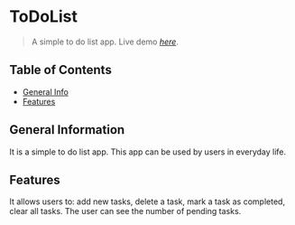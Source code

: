 # ToDoList
> A simple to do list app.
> Live demo [_here_](https://codecrafter8.github.io/ToDoList/). 

## Table of Contents
* [General Info](#general-information)
* [Features](#features)


## General Information
It is a simple to do list app. This app can be used by users in everyday life.


## Features
It allows users to: add new tasks, delete a task, mark a task as completed, clear all tasks. 
The user can see the number of pending tasks.

